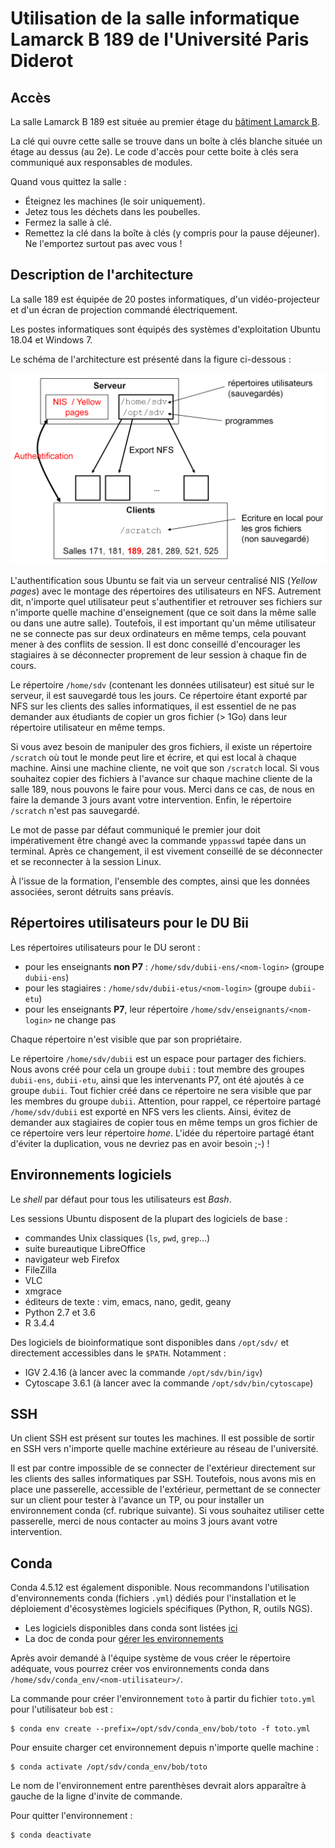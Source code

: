 # Utilisation de la salle informatique Lamarck B 189 de l'Université Paris Diderot

## Accès

La salle Lamarck B 189 est située au premier étage du [bâtiment Lamarck B](https://campus.univ-paris-diderot.fr/file/7492/download?token=Og2VmjpP).

La clé qui ouvre cette salle se trouve dans un boîte à clés blanche située un étage au dessus (au 2e). Le code d'accès pour cette boite à clés sera communiqué aux responsables de modules.

Quand vous quittez la salle :

- Éteignez les machines (le soir uniquement).
- Jetez tous les déchets dans les poubelles.
- Fermez la salle à clé.
- Remettez la clé dans la boîte à clés (y compris pour la pause déjeuner). Ne l'emportez surtout pas avec vous !


## Description de l'architecture

La salle 189 est équipée de 20 postes informatiques, d'un vidéo-projecteur et d'un écran de projection commandé électriquement.

Les postes informatiques sont équipés des systèmes d'exploitation Ubuntu 18.04 et Windows 7.

Le schéma de l'architecture est présenté dans la
figure ci-dessous :

![Schéma de l'architecture informatique dans les salles de l'UFR SDV de Paris Diderot](architecture_sdv.png)

L'authentification sous Ubuntu se fait via un serveur centralisé NIS (*Yellow pages*) avec le montage des répertoires des utilisateurs en NFS. Autrement dit, n'importe quel utilisateur peut s'authentifier et retrouver ses fichiers sur n'importe quelle machine d'enseignement (que ce soit dans la même salle ou dans une autre salle). Toutefois, il est important qu'un même utilisateur ne se connecte pas sur deux ordinateurs en même temps, cela pouvant mener à des conflits de session. Il est donc conseillé d'encourager les stagiaires à se déconnecter proprement de leur session à chaque fin de cours.

Le répertoire `/home/sdv` (contenant les données utilisateur) est situé sur le serveur, il est sauvegardé tous les jours. Ce répertoire étant exporté par NFS sur les clients des salles informatiques, il est essentiel de ne pas demander aux étudiants de copier un gros fichier (> 1Go) dans leur répertoire utilisateur en même temps.

Si vous avez besoin de manipuler des gros fichiers, il existe un répertoire `/scratch` où tout le monde peut lire et écrire, et qui est local à chaque machine. Ainsi une machine cliente, ne voit que son `/scratch` local. Si vous souhaitez copier des fichiers à l'avance sur chaque machine cliente de la salle 189, nous pouvons le faire pour vous. Merci dans ce cas, de nous en faire la demande 3 jours avant votre intervention. Enfin, le répertoire `/scratch` n'est pas sauvegardé.

Le mot de passe par défaut communiqué le premier jour doit impérativement être changé avec la commande `yppasswd` tapée dans un terminal. Après ce changement, il est vivement conseillé de se déconnecter et se reconnecter à la session Linux.

À l'issue de la formation, l'ensemble des comptes, ainsi que les données associées, seront détruits sans préavis.


## Répertoires utilisateurs pour le DU Bii

Les répertoires utilisateurs pour le DU seront :
- pour les enseignants **non P7** : `/home/sdv/dubii-ens/<nom-login>` (groupe `dubii-ens`)
- pour les stagiaires : `/home/sdv/dubii-etus/<nom-login>` (groupe `dubii-etu`)
- pour les enseignants **P7**, leur répertoire `/home/sdv/enseignants/<nom-login>` ne change pas

Chaque répertoire n'est visible que par son propriétaire.

Le répertoire `/home/sdv/dubii` est un espace pour partager des fichiers. Nous avons créé pour cela un groupe `dubii` : tout membre des groupes `dubii-ens`, `dubii-etu`, ainsi que les intervenants P7, ont été ajoutés à ce groupe `dubii`. Tout fichier créé dans ce répertoire ne sera visible que par les membres du groupe `dubii`.
Attention, pour rappel, ce répertoire partagé `/home/sdv/dubii` est exporté en NFS vers les clients. Ainsi, évitez de demander aux stagiaires de copier tous en même temps un gros fichier de ce répertoire vers leur répertoire *home*. L'idée du répertoire partagé étant d'éviter la duplication, vous ne devriez pas en avoir besoin ;-) !


## Environnements logiciels

Le *shell* par défaut pour tous les utilisateurs est *Bash*.

Les sessions Ubuntu disposent de la plupart des logiciels de base :

- commandes Unix classiques (`ls`, `pwd`, `grep`...)
- suite bureautique LibreOffice
- navigateur web Firefox
- FileZilla
- VLC
- xmgrace
- éditeurs de texte : vim, emacs, nano, gedit, geany
- Python 2.7 et 3.6
- R 3.4.4

Des logiciels de bioinformatique sont disponibles dans `/opt/sdv/` et directement accessibles dans le `$PATH`. Notamment :

- IGV 2.4.16 (à lancer avec la commande `/opt/sdv/bin/igv`)
- Cytoscape 3.6.1 (à lancer avec la commande `/opt/sdv/bin/cytoscape`)


## SSH

Un client SSH est présent sur toutes les machines. Il est possible de sortir en SSH vers n'importe quelle machine extérieure au réseau de l'université.

Il est par contre impossible de se connecter de l'extérieur directement sur les clients des salles informatiques par SSH. Toutefois, nous avons mis en place une passerelle, accessible de l'extérieur, permettant de se connecter sur un client pour tester à l'avance un TP, ou pour installer un environnement conda (cf. rubrique suivante). Si vous souhaitez utiliser cette passerelle, merci de nous contacter au moins 3 jours avant votre intervention.

## Conda

Conda 4.5.12 est également disponible. Nous recommandons l'utilisation d'environnements conda (fichiers `.yml`) dédiés pour l'installation et le déploiement d'écosystèmes logiciels spécifiques (Python, R, outils NGS).

- Les logiciels disponibles dans conda sont listées [ici](https://anaconda.org/anaconda/repo)
- La doc de conda pour [gérer les environnements](https://docs.conda.io/projects/continuumio-conda/en/latest/user-guide/tasks/manage-environments.html)

Après avoir demandé à l'équipe système de vous créer le répertoire adéquate, vous pourrez créer vos environnements conda dans `/home/sdv/conda_env/<nom-utilisateur>/`.

La commande pour créer l'environnement `toto` à partir du fichier `toto.yml` pour l'utilisateur `bob` est :
```
$ conda env create --prefix=/opt/sdv/conda_env/bob/toto -f toto.yml
```

Pour ensuite charger cet environnement depuis n'importe quelle machine :
```
$ conda activate /opt/sdv/conda_env/bob/toto
```

Le nom de l'environnement entre parenthèses devrait alors apparaître à gauche de la ligne d'invite de commande.

Pour quitter l'environnement :
```
$ conda deactivate
```
